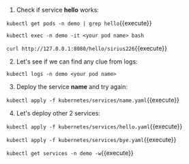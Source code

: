 1. Check if service **hello** works:

`kubectl get pods -n demo | grep hello`{{execute}}

`kubectl exec -n demo -it <your pod name> bash`

`curl http://127.0.0.1:8080/hello/sirius226`{{execute}}

2. Let's see if we can find any clue from logs:

`kubectl logs -n demo <your pod name>`

3. Deploy the service **name** and try again:

`kubectl apply -f kubernetes/services/name.yaml`{{execute}}

4. Let's deploy other 2 services:

`kubectl apply -f kubernetes/services/hello.yaml`{{execute}}

`kubectl apply -f kubernetes/services/bye.yaml`{{execute}}

`kubectl get services -n demo -w`{{execute}}



